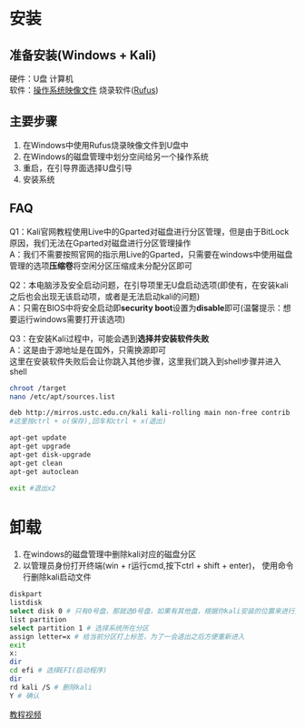 # 安装
## 准备安装(Windows + Kali)
硬件：U盘 计算机  
软件：[操作系统映像文件](https://www.kali.org/get-kali/#kali-platforms) 烧录软件([Rufus](https://rufus.ie/en/#))
## 主要步骤
1. 在Windows中使用Rufus烧录映像文件到U盘中  
2. 在Windows的磁盘管理中划分空间给另一个操作系统
3. 重启，在引导界面选择U盘引导
4. 安装系统
## FAQ
Q1：Kali官网教程使用Live中的Gparted对磁盘进行分区管理，但是由于BitLock原因，我们无法在Gparted对磁盘进行分区管理操作  
A：我们不需要按照官网的指示用Live的Gparted，只需要在windows中使用磁盘管理的选项**压缩卷**将空闲分区压缩成未分配分区即可  

Q2：本电脑涉及安全启动问题，在引导项里无U盘启动选项(即使有，在安装kali之后也会出现无该启动项，或者是无法启动kali的问题)  
A：只需在BIOS中将安全启动即**security boot**设置为**disable**即可(温馨提示：想要运行windows需要打开该选项)

Q3：在安装Kali过程中，可能会遇到**选择并安装软件失败**  
A：这是由于源地址是在国外，只需换源即可  
这里在安装软件失败后会让你跳入其他步骤，这里我们跳入到shell步骤并进入shell
``` bash shell
chroot /target
nano /etc/apt/sources.list

deb http://mirros.ustc.edu.cn/kali kali-rolling main non-free contrib
#这里按ctrl + o(保存),回车和ctrl + x(退出)

apt-get update
apt-get upgrade
apt-get disk-upgrade
apt-get clean
apt-get autoclean

exit #退出x2
```

# 卸载
1. 在windows的磁盘管理中删除kali对应的磁盘分区
2. 以管理员身份打开终端(win + r运行cmd,按下ctrl + shift + enter)， 使用命令行删除kali启动文件
``` bash shell
diskpart
listdisk
select disk 0 # 只有0号盘，那就选0号盘，如果有其他盘，根据你kali安装的位置来进行选择
list partition
select partition 1 # 选择系统所在分区
assign letter=x # 给当前分区打上标签，为了一会退出之后方便重新进入
exit
x:
dir
cd efi # 选择EFI(启动程序)
dir
rd kali /S # 删除kali
Y # 确认
```
[教程视频](https://www.bilibili.com/video/BV1Ba411z75z/?spm_id_from=333.999.0.0)
